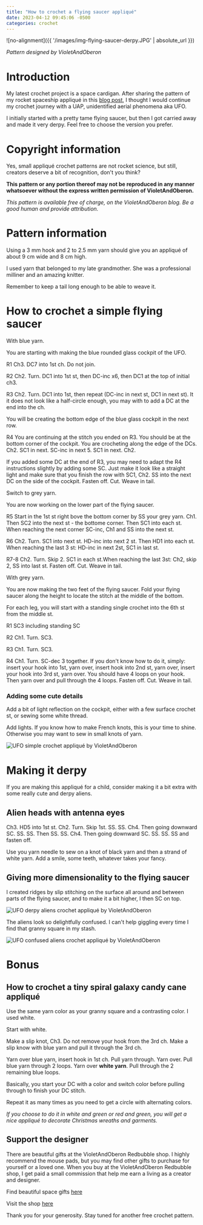 ```yaml
---
title: "How to crochet a flying saucer appliqué"
date: 2023-04-12 09:45:06 -0500
categories: crochet
---
```


![no-alignment]({{ '/images/img-flying-saucer-derpy.JPG' | absolute_url }})

*Pattern designed by VioletAndOberon*

# Introduction

My latest crochet project is a space cardigan. After sharing the pattern of my rocket spaceship appliqué in this [blog post](https://www.violetandoberon.com/crochet/2023/04/11/rocket-applique.html), I thought I would continue my crochet journey with a UAP, unidentified aerial phenomena aka UFO.

I initially started with a pretty tame flying saucer, but then I got carried away and made it very derpy. Feel free to choose the version you prefer.

# Copyright information

Yes, small appliqué crochet patterns are not rocket science, but still, creators deserve a bit of recognition, don't you think?

**This pattern or any portion thereof may not be reproduced in any manner whatsoever without the express written permission of VioletAndOberon.**

*This pattern is available free of charge, on the VioletAndOberon blog. Be a good human and provide attribution.*

# Pattern information

Using a 3 mm hook and 2 to 2.5 mm yarn should give you an appliqué of about 9 cm wide and 8 cm high.

I used yarn that belonged to my late grandmother. She was a professional milliner and an amazing knitter. 

Remember to keep a tail long enough to be able to weave it.

# How to crochet a simple flying saucer

With blue yarn.

You are starting with making the blue rounded glass cockpit of the UFO.

R1 Ch3. DC7 into 1st ch. Do not join.

R2 Ch2. Turn. DC1 into 1st st, then DC-inc x6, then DC1 at the top of initial ch3.

R3 Ch2. Turn. DC1 into 1st, then repeat (DC-inc in next st, DC1 in next st). It it does not look like a half-circle enough, you may with to add a DC at the end into the ch. 

You will be creating the bottom edge of the blue glass cockpit in the next row.

R4 You are continuing at the stitch you ended on R3. You should be at the bottom corner of the cockpit. You are crocheting along the edge of the DCs. Ch2. SC1 in next. SC-inc in next 5. SC1 in next. Ch2. 

If you added some DC at the end of R3, you may need to adapt the R4 instructions slightly by adding some SC. Just make it look like a straight light and make sure that you finish the row with SC1, Ch2. SS into the next DC on the side of the cockpit. Fasten off. Cut. Weave in tail.

Switch to grey yarn.

You are now working on the lower part of the flying saucer.

R5 Start in the 1st st right bove the bottom corner by SS your grey yarn. Ch1. Then SC2 into the next st - the bottome corner. Then SC1 into each st. When reaching the next corner SC-inc, Ch1 and SS into the next st.

R6 Ch2. Turn. SC1 into next st. HD-inc into next 2 st. Then HD1 into each st. When reaching the last 3 st: HD-inc in next 2st, SC1 in last st.

R7-8 Ch2. Turn. Skip 2. SC1 in each st.When reaching the last 3st: Ch2, skip 2, SS into last st. Fasten off. Cut. Weave in tail.

With grey yarn.

You are now making the two feet of the flying saucer. Fold your flying saucer along the height to locate the stitch at the middle of the bottom.

For each leg, you will start with a standing single crochet into the 6th st from the middle st. 

R1 SC3 including standing SC

R2 Ch1. Turn. SC3.

R3 Ch1. Turn. SC3.

R4 Ch1. Turn. SC-dec 3 together. If you don't know how to do it, simply: insert your hook into 1st, yarn over, insert hook into 2nd st, yarn over, insert your hook into 3rd st, yarn over. You should have 4 loops on your hook. Then yarn over and pull through the 4 loops. Fasten off. Cut. Weave in tail.

### Adding some cute details

Add a bit of light reflection on the cockpit, either with a few surface crochet st, or sewing some white thread.

Add lights. If you know how to make French knots, this is your time to shine. Otherwise you may want to sew in small knots of yarn.


![UFO simple crochet appliqué by VioletAndOberon](/images/img-flying-saucer-granny.JPG)


# Making it derpy

If you are making this appliqué for a child, consider making it a bit extra with some really cute and derpy aliens.

## Alien heads with antenna eyes

Ch3. HD5 into 1st st.
Ch2. Turn. Skip 1st. SS. SS. Ch4. Then going downward SC. SS. SS. 
Then SS. SS. Ch4. Then going downward SC. SS. SS.
SS and fasten off. 

Use you yarn needle to sew on a knot of black yarn and then a strand of white yarn. Add a smile, some teeth, whatever takes your fancy.

## Giving more dimensionality to the flying saucer

I created ridges by slip stitching on the surface all around and between parts of the flying saucer, and to make it a bit higher, I then SC on top.

![UFO derpy aliens crochet appliqué by VioletAndOberon](/images/img-flying-saucer-derpy.JPG)


The aliens look so delightfully confused. I can't help giggling every time I find that granny square in my stash. 


![UFO confused aliens crochet appliqué by VioletAndOberon](/images/img-flying-saucer-aliens.JPG)

# Bonus

## How to crochet a tiny spiral galaxy candy cane appliqué

Use the same yarn color as your granny square and a contrasting color. I used white.

Start with white. 

Make a slip knot, Ch3. Do not remove your hook from the 3rd ch. Make a slip know with blue yarn and pull it through the 3rd ch.

Yarn over blue yarn, insert hook in 1st ch. Pull yarn through. Yarn over. Pull blue yarn through 2 loops. Yarn over **white yarn**. Pull through the 2 remaining blue loops.

Basically, you start your DC with a color and switch color before pulling through to finish your DC stitch.

Repeat it as many times as you need to get a circle with alternating colors.

*If you choose to do it in white and green or red and green, you will get a nice appliqué to decorate Christmas wreaths and garments.*

## Support the designer

There are beautiful gifts at the VioletAndOberon Redbubble shop. I highly recommend the mouse pads, but you may find other gifts to purchase for yourself or a loved one. When you buy at the VioletAndOberon Redbubble shop, I get paid a small commission that help me earn a living as a creator and designer.

Find beautiful space gifts [here](https://www.redbubble.com/shop/VioletAndOberon%20space?search_type=search_box)

Visit the shop [here](https://www.redbubble.com/people/VioletAndOberon/shop)

Thank you for your generosity. Stay tuned for another free crochet pattern.









